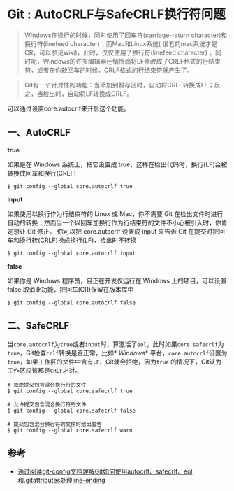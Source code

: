 # Git : AutoCRLF与SafeCRLF换行符问题

> Windows在换行的时候，同时使用了回车符(carriage-return character)和换行符(linefeed character)；而Mac和Linux系统(
> 很老的mac系统才是CR，可以参见wiki)，此时，仅仅使用了换行符(linefeed character)
> 。同时呢，Windows的许多编辑器还悄悄滴将LF修改成了CRLF格式的行结束符，或者在你敲回车的时候，CRLF格式的行结束符就产生了。


> Git有一个针对性的功能：当添加到暂存区时，自动将CRLF转换成LF；反之，当检出时，自动将LF转换成CRLF。


可以通过设置core.autocrlf来开启这个功能。

## 一、AutoCRLF

**true**

如果是在 Windows 系统上，把它设置成 true，这样在检出代码时，换行(LF)会被转换成回车和换行(CRLF)

```
$ git config --global core.autocrlf true
```

**input**

如果使用以换行作为行结束符的 Linux 或 Mac，你不需要 Git 在检出文件时进行自动的转换；然而当一个以回车加换行作为行结束符的文件不小心被引入时，你肯定想让
Git 修正。 你可以把 core.autocrlf 设置成 input 来告诉 Git 在提交时把回车和换行转(CRLF)换成换行(LF)，检出时不转换

```
$ git config --global core.autocrlf input
```

**false**

如果你是 Windows 程序员，且正在开发仅运行在 Windows 上的项目，可以设置 false 取消此功能，把回车(CR)保留在版本库中

```
$ git config --global core.autocrlf false
```

## 二、SafeCRLF

当`core.autocrlf`为`true`或者`input`时，算激活了`eol`，此时如果`core.safecrlf`为`true`，Git检查`crlf`转换是否正常，比如*
*Windows** 平台，`core.autocrlf`设置为`true`，如果工作区的文件中含有`LF`，Git就会拒绝，因为`true`
的情况下，Git认为工作区应该都是`CRLF`才对。

```
# 拒绝提交包含混合换行符的文件 
$ git config --global core.safecrlf true  

# 允许提交包含混合换行符的文件 
$ git config --global core.safecrlf false

# 提交包含混合换行符的文件时给出警告 
$ git config --global core.safecrlf warn
```

## 参考

- [通过阅读git-config文档理解Git如何使用autocrlf、safecrlf、eol和.gitattributes处理line-ending](https://www.jianshu.com/p/2a46dfd3705a)


